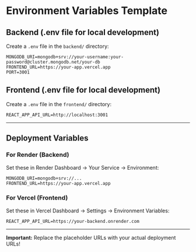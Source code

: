 # Environment Variables Template

## Backend (.env file for local development)

Create a `.env` file in the `backend/` directory:

```env
MONGODB_URI=mongodb+srv://your-username:your-password@cluster.mongodb.net/your-db
FRONTEND_URL=https://your-app.vercel.app
PORT=3001
```

## Frontend (.env file for local development)

Create a `.env` file in the `frontend/` directory:

```env
REACT_APP_API_URL=http://localhost:3001
```

---

## Deployment Variables

### For Render (Backend)
Set these in Render Dashboard → Your Service → Environment:

```
MONGODB_URI=mongodb+srv://...
FRONTEND_URL=https://your-app.vercel.app
```

### For Vercel (Frontend)
Set these in Vercel Dashboard → Settings → Environment Variables:

```
REACT_APP_API_URL=https://your-backend.onrender.com
```

---

**Important:** Replace the placeholder URLs with your actual deployment URLs!

